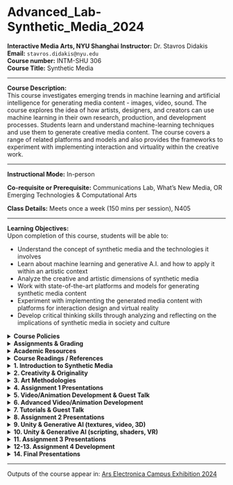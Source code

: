 # Advanced_Lab-Synthetic_Media_2024

**Interactive Media Arts, NYU Shanghai**
**Instructor:** Dr. Stavros Didakis  
**Email:** `stavros.didakis@nyu.edu`  
**Course number:** INTM-SHU 306  
**Course Title:** Synthetic Media

---

**Course Description:**  
This course investigates emerging trends in machine learning and artificial intelligence for generating media content - images, video, sound. The course explores the idea of how artists, designers, and creators can use machine learning in their own research, production, and development processes. Students learn and understand machine-learning techniques and use them to generate creative media content. The course covers a range of related platforms and models and also provides the frameworks to experiment with implementing interaction and virtuality within the creative work.

---

**Instructional Mode:** In-person  

**Co-requisite or Prerequisite:** Communications Lab, What’s New Media, OR Emerging Technologies & Computational Arts  

**Class Details:** Meets once a week (150 mins per session), N405  

---

**Learning Objectives:**  
Upon completion of this course, students will be able to:
- Understand the concept of synthetic media and the technologies it involves
- Learn about machine learning and generative A.I. and how to apply it within an artistic context
- Analyze the creative and artistic dimensions of synthetic media
- Work with state-of-the-art platforms and models for generating synthetic media content
- Experiment with implementing the generated media content with platforms for interaction design and virtual reality
- Develop critical thinking skills through analyzing and reflecting on the implications of synthetic media in society and culture

<details>
  <summary><strong>Course Policies</strong></summary>

**Attendance and Tardiness**  
Students are expected to attend *all* scheduled classes. If unable to attend a class, a student needs to notify the instructor *before* class.

---

**Absences and Grades**  
- 4 absences will lead to an F for the participation grade.
- 6 absences will lead to a 25% reduction in the final grade.
- 8 absences will lead to failure of the course.

---

**Absence Exceptions**  
- **Observance of Religious Holidays:** You may miss class for the observance of religious holidays. If you anticipate being absent because of religious observance, notify me in advance so we can create a plan for making up missed work. For more on this policy [see here](https://www.nyu.edu/about/policies-guidelines-compliance/policies-and-guidelines/university-calendar-policy-on-religious-holidays.html).
- **Competitions, Conferences, Presentations:** You are permitted to be absent from classes to participate in competitions, conferences, and presentations, either at home or out of town, as approved by the Associate Provost for Academic Affairs. Review the Undergraduate Bulletin for the conditions you must meet to obtain approval for this kind of absence.
- **Extended Illness:** A student with an injury or medical condition that requires ongoing accommodations (temporary or permanent) should contact the NYU Moses Center for Student Accessibility (CSA). If an accommodation is recommended by the Moses Center, then Academic Affairs may communicate on behalf of students to advocate for excused absences/extensions. Reasonable accommodations, considering the course objectives, student learning, and fair standards, are ultimately decided by the professor.

---

**Tardiness**  
Punctual arrival is mandatory for this class. Students need to be on time and not leave in the middle of class unless it is an emergency.

---

**Late Assignments**  
Assignments are due **at the date and time indicated on this syllabus**. The late penalty for *all assignments* is one-third of a letter grade per day (an A becomes an A-, etc.). All other late assignments will earn an F.

---

**Electronic Devices**  
- **Mobile Devices:** Students may not use mobile devices in class unless otherwise indicated.
- **Recording Class:** To ensure the free and open discussion of ideas, students may not record classroom lectures, discussions, and/or activities without the instructor’s advance written permission; any such recording can be used solely for their own private use. If a student has approved accommodations from the Office of Disability Resources permitting the recording of class meetings, the student must present the accommodation letter to the instructor in advance of any recording. On any days when classes will be recorded, the instructor will notify all students in advance. Distribution or sale of class recordings is prohibited without the written permission of the instructor and other students who are recorded.

---

**Instructional Technology**  
- **Email Communication:** The course instructor will contact students regularly via email. Students should check for emails from the instructor that will cover in detail reminders, logistics, updates, and so on. Please note that the instructor will try to respond to all emails within 24 hours. Students should not expect immediate responses to emails sent late at night, during holidays, or on the weekends.
- **Assignment Notification:** All assignments will be posted on the course website. Each student is responsible for reviewing the website and its resources. After each class period, the students are asked to learn about the next homework assignment or other requirements and responsibilities related to the course.
- **Instructional Technology Tools and Assistance:** If you need background on specific instructional technology tools, such as Zoom, NYU LMS (Brightspace) and Voicethread, check the [RITS Student Toolkit](https://wp.nyu.edu/shanghai-online_learning/). You may also email [shanghai.rits@nyu.edu](mailto:shanghai.rits@nyu.edu) for assistance.

---

**Academic Honesty/Plagiarism**  
Carefully read NYU Shanghai’s *Statement on Academic Integrity* (in the [Undergraduate Bulletin](https://shanghai.nyu.edu/academics/curriculum/bulletin)). Breaches of academic integrity could result in failure of an assignment, failure of the course, or other sanctions, as determined by the Academic Affairs office.

---

**Disability Disclosure Statement**  
NYU Shanghai is committed to providing equal educational opportunity and participation for students with disabilities. It is NYU Shanghai’s policy that no student with a qualified disability is excluded from participating in any NYU Shanghai program or activity, denied the benefits of any NYU Shanghai program or activity, or otherwise subjected to discrimination with regard to any NYU Shanghai program or activity. Any student who needs reasonable accommodation based on a qualified disability should register with the [Moses Center for Student Accessibility](https://www.nyu.edu/students/communities-and-groups/student-accessibility.html) for assistance. Students can [register online](https://www.nyu.edu/students/communities-and-groups/student-accessibility/academic.html) through the Moses Center and can contact the Academic Accommodations Team at [shanghai.academicaccommodations@nyu.edu](mailto:shanghai.academicaccommodations@nyu.edu) with questions or for assistance.

---

**Title IX Statement**  
Title IX of the Education Amendments of 1972 (Title IX) prohibits discrimination on the basis of sex in educational programs. It protects victims of sexual or gender-based bullying and harassment and survivors of gender-based violence. Protection from discrimination on the basis of sex includes protection from being retaliated against for filing a complaint of discrimination or harassment. NYU Shanghai is committed to complying with Title IX and enforcing University policies prohibiting discrimination on the basis of sex. Mary Signor, Executive Director of the Office of Equal Opportunity, serves as the University’s Title IX Coordinator. The Title IX Coordinator is a resource for any questions or concerns about sex discrimination, sexual harassment, sexual violence, or sexual misconduct and is available to discuss your rights and judicial options. University policies define prohibited conduct, provide informal and formal procedures for filing a complaint, and a prompt and equitable resolution of complaints.

---

**Links to the Title IX Policy and related documents:**
- [Sexual Misconduct, Relationship Violence, and Stalking Policy](https://www.nyu.edu/about/policies-guidelines-compliance/policies-and-guidelines/sexual-misconduct--relationship-violence--and-stalking-policy.html)
- [Procedures for Complaints Against Students](https://www.nyu.edu/about/policies-guidelines-compliance/policies-and-guidelines/test-reporting--investigating--and-resolving-sexual-misconduct--rela.html)
- [Procedures for Complaints Against Employees](https://www.nyu.edu/about/policies-guidelines-compliance/policies-and-guidelines/reporting--investigating--and-resolving-sexual-misconduct--relat.html)
- [Resource Guide for Students](https://www.nyu.edu/about/policies-guidelines-compliance/policies-and-guidelines/sexual-misconduct--relationship-violence--and-stalking-resource-.html)
- [Resource Guide for Employees](https://www.nyu.edu/about/policies-guidelines-compliance/policies-and-guidelines/sexual-misconduct--relationship-violence--and-stalking-resource-0.html)

</details>

<details>
  <summary><strong>Assignments & Grading</strong></summary>
For all assignments, you are required to demonstrate three important skills:

- **Divergence:** A need to showcase thorough research, investigation, and experimentation. It is often impossible to reach superb results if the initial research is limited and lacks depth and quality of resources or information.
- **Criticality:** It is paramount to be able to critically reflect on the researched or practiced content and identify what to keep and what to ignore. This skill can be sharpened if you are exposed frequently and to a sufficient amount of content from other artists and practitioners and understand in more detail their methods and motivations.
- **Convergence:** After you have done a wide series of experiments and you have critically reflected on the content, you need to showcase your convergence skills. In this stage, it is essential to focus on the optimization and exceptional refinement of your content. Rough outputs that lack numerous reiterations show poor results, even if the previous stages are completed perfectly. Consider planning ahead of time for making the necessary refinements that will showcase incredible final results.

---

### Assignment 1
- ***Self, Perception, Archetypes*** (medium: text & images)
- **Prompt:** Create a series of images that showcase what a human being is; this needs to come from your subjective perspective and it has to depend on your analysis and methodology. A human being can be viewed through different lenses - can you provide a creative and original interpretation? Use generative AI (in combination with other media design tools as they may seem appropriate/fit) to provide your own subjective (and original) interpretation of what a human being is.
- **Deliverables:** 
  - Provide 20 images that showcase your interpretations. Size of images should be at least FullHD (1920x1080px / 1080x1920px / 1920x1920px). Acceptable filetypes: PNG/JPEG. Zip the images and attach the zip file to the email.
  - Provide a poem or literature excerpt to accompany your images (text format with proper referencing). The text needs to exist already and it has to support your aesthetic and ideological reflections.
  - **Presentation:**
    - Select at least 3 final images at any aspect ratio and configuration. The images need to be printed on high-quality paper and presented/explained in class.
    - Print your poem or literature excerpt to accompany your 3 final presented images.

---

### Assignment 2 (Midterm)
- ***Machines in Motion*** (medium: video, animation, sound)
- **Prompt Option 1**
  By using the images generated in **Assignment 1** (or an update, depending on your preference), create a video between 2 to 4 minutes using generative AI. The video needs to have a music layer and a narration for your poem/literature excerpt.
  - **Deliverables:**
    - A video clip with a length of 2-4 minutes, in .MP4 format, 1080p/2160p, 16:9 aspect ratio, 30fps.
    - Your workflows (as images with the embedded code). The workflow needs to be an advanced iteration from the ones shared in class and showcase a particular development that aligns with your concept and intentions.
    - A file (pdf) that explains your workflow, together with your intentions and methodologies. Explain what your artistic approach is, and how you derived the final results. You may include notes on things that worked well, and things that did not work as expected.

- **Prompt Option 2**
  Select this option if you are interested to work on a collaboration project for a festival submission. Participants need to produce content that follows specific instructions.
  - **Deliverables:** 
    Submit weekly a specific list of generated content (variable specs will be given to you, depending on the workflow and production process).

---

### Assignment 3
- ***Ad Virtualitas ad Infinitum (groups of 2)*** (medium: realtime 3D/VR)
- **Prompt:** For this assignment, you are asked to create a virtual space that consists of generative-AI assets (images, videos, sounds, 3D objects, skyboxes).
- **Deliverables:** Send via email (`stavros.didakis@nyu.edu`) the following:
  1. A rendered video of the final performance (using the Unity Recorder). The final video needs to have a length of around 1 minute that showcases in detail your scene (.MP4 format, 1920x1080p, 16:9 aspect ratio, 30fps).
  2. Screenshots of your Unity project.
  3. A written report (pdf) that explains your intentions and methodologies. Explain what your artistic approach is, and how you derived the final results. You may include notes on things that worked well, and things that did not work as expected (length ~300 words).

---

### Assignment 4 (Final)
- ***Final Project*** (medium: open/mixed)
- **Prompt Option 1** (group of 3): Development of a physical media installation that includes selected content created during assignments 1, 2, and 3. The work includes the design of the structure for accommodating the media components, hardware installation, and tweaking and editing the content (prints, videos, sounds).
- **Prompt Option 2** (independent or groups of 2): For this option, a proposal needs to be pitched for approval. The work needs to have an artistic focus and to utilize tools and methods as the ones covered during the semester but further expand on the usage, bringing a sophisticated and highly polished final result. 
  You may consider creating projects such as the following:
  - An interactive generative system
  - A real-time VR scene
  - A mix of media/techniques/materials

---

### Class Participation & Attendance
Active participation and attendance are essential in this course. Students will be required to proceed to various teaching and learning activities during class, such as discussions, debates, practical exercises, and more.

---

### Homework & Reading Responses
The course necessitates the completion of homework such as readings, writings, and practical exercises. These are important elements that are required for achieving the learning outcomes of this course.

---

### Marking Elements
| Component                         | Weight |
| --------------------------------- | ------ |
| Class Participation & Attendance  | 30%    |
| Assignment 1                      | 15%    |
| Assignment 2                      | 20%    |
| Assignment 3                      | 10%    |
| Assignment 4                      | 25%    |

[The course rubric can be found here](https://docs.google.com/spreadsheets/d/1pJvsyA3RSv_4aOTyX1bs702O-ln5NgTQu87aURWNng0/edit#gid=0).

</details>

<details>
  <summary><strong>Academic Resources</strong></summary>

**ARC Services**
The Academic Resource Center (ARC) offers both individual, one-on-one tutoring as well as group sessions in a variety of ways, in a variety of courses. You can log on to [WCOnline](https://nyus.mywconline.com/index.php?logout=YES) to book an appointment with a Global Writing & Speaking Fellow or a Learning Assistant (LA). The Global Writing & Speaking Fellows conduct individual consultations on writing, speaking, reading, and academic skills coaching. LAs provide both individual and small-group tutoring support in over 30 STEM, Business, Economics, IMA/IMB, and Chinese Language classes. Visit [shanghai.nyu.edu/arc](https://shanghai.nyu.edu/arc) for more information about ARC services.

**Library Services**
The Library is available to support your research needs. They have access to over 27,000 print resources, 2,000 DVDs, and 1,000 databases (including over a million ebooks, as well as streaming audio and video and image databases).

Librarians with expertise in your research topic are available to meet either *in person* or *online* [by appointment](https://nyu-shanghai.libcal.com/appointments) or [by email](https://nyu.qualtrics.com/jfe/form/SV_893SmPggYfKqOz3?Q_JFE=qdg) to help you navigate the research process. Our library team features experts in Business, Arts & Humanities, STEM, Social Sciences & Economics, and data tools & resources. Ask us how we can assist you in developing a research question and formulating a research strategy, selecting databases, requesting materials, and citing your sources. Visit [shanghai.nyu.edu/library](http://shanghai.nyu.edu/library) for more information on:
- 24/7 access to e-books, e-journals, streaming media, and databases
- Booking one-on-one consultations for research help
- [Asking the Library](https://shanghai.nyu.edu/academics/library/services/aal) questions via chat or email

**Electronic Reserves**
Students can access course readings using their NYU credentials for courses they currently enrolled in at [https://ares.library.nyu.edu/](https://ares.library.nyu.edu/).

**Interlibrary Loan Service**
For materials not available to you immediately, you can request scanned copies of a book chapter or journal article through our [Interlibrary Loan (ILL) service](https://ill.library.nyu.edu/). If you don't know which chapter you need, you can request a Table of Content through ILL.
</details>

<details>
  <summary><strong>Course Readings / References</strong></summary>
  
  - Crawford, K. (2021). *Atlas of AI: Power, Politics, and the Planetary Costs of Artificial Intelligence*. Yale University Press.
  - Kissinger, H. A., Schmidt, E., & Huttenlocher, D. (2021). *The Age of AI: And Our Human Future*. Little, Brown and Company.
  - Lee, K.-F., & Qiufan, C. (2021). *AI 2041: Ten Visions for Our Future*. Currency.
  - Miller, A. I. (2019). *The Artist in the Machine: The World of AI-Powered Creativity*. The MIT Press.
  - Manovich, L., & Arielli, E. (2023). *Artificial Aesthetics: A Critical Guide to AI, Media, and Design*.
  - Sautoy, M. D. (2019). *The Creativity Code: Art and Innovation in the Age of AI*. Harvard University Press.
  - [From Dadaists to Synthetic Media](https://blog.reface.ai/the-production-of-presence/)
</details>

<details>
  <summary><strong>1. Introduction to Synthetic Media</strong></summary>
The session provides a general introduction and overview for synthetic media. Main characteristics of the topic are contextualized through lecture, discussions, and in-class activities. During this session the main tools and frameworks that are needed for this course are briefly explained.

- **Lecture:** [An Introduction to Synthetic Media](https://www.canva.com/design/DAF6Co7XtIM/nRs0JgC824gK2ulqGsSBRg/view?utm_content=DAF6Co7XtIM&utm_campaign=designshare&utm_medium=link&utm_source=editor)

- **Research:** Synthetic Media Assignment 1 (@[Miro](https://miro.com/app/board/uXjVN4LnVvM=/?share_link_id=420225905247))

- **Homework (deadline: Wed 31 Jan, by 12 noon)**
  - **Readings:**
    - **AI2041 Ten Visions of the Future** (read at least one chapter from the following list)
        - `AI2041, Ch.2: Gods Behind the Masks`
        - `AI2041, Ch.3: Twin Sparrows`
        - `AI2041, Ch.5: My Haunting Idol`

  - **Practice:**
    - **Install ComfyUI**
       - [GitHub - comfyanonymous/ComfyUI: The most powerful and modular stable diffusion GUI, API, and backend with a graph/nodes interface.](https://github.com/comfyanonymous/ComfyUI?tab=readme-ov-file#installing)
       - [How to install ComfyUI - Stable Diffusion Art](https://stable-diffusion-art.com/how-to-install-comfyui/)
       
       - **Windows** (free, needs NVIDIA and/or)
       - **Mac** (free, needs M1 or above)
       - **Cloud Services** (paid, resources included): [Shadow PC Pro: Discover the offers](https://shadow.tech/shadowpro/offers), [RunDiffusion - Automatic1111 in the Cloud](https://rundiffusion.com/), [IT RITS](https://stable-diffusion.ritsdev.top/)

    - **Write a daily diary about yourself** - your thoughts, dreams, concerns. Do this as a meditative exercise, and go as deep as you can. You are responsible for defining the length of the text (certainly no less than a couple of sentences, and no more than 1000 words per day). Do not handwrite it - use a text editor. Uses of ChatGPT or similar text generators are strictly forbidden here.
         
</details>

<details>
  <summary><strong>2. Creativity & Originality</strong></summary>
The session provides a theoretical and conceptual component that focuses on understanding creativity and originality in relation to the generative content and the methodologies employed in utilizing synthetic media for artistic practice. In addition, a series of workflows are analyzed so as to ensure a practical framework for the development of the assignment prompts.

- **Reading Discussion**
- **Lecture:** [Creativity & Originality - Reviewing “Synthetic Cities” as a Case Study](https://www.canva.com/design/DAF6ufPdzUk/KdBCIL73PxQIFKh63pGiQw/view?utm_content=DAF6ufPdzUk&utm_campaign=designshare&utm_medium=link&utm_source=editor)
    
- **Workshop: Text-To-Image Generation & Prompt Engineering**
    - **ComfyUI Installation Instructions:**
        
        [ComfyUI](https://github.com/comfyanonymous/ComfyUI), [ComfyUI-Manager](https://github.com/ltdrdata/ComfyUI-Manager)
        
        [ComfyUI Community Manual](https://blenderneko.github.io/ComfyUI-docs/)

        [How to install ComfyUI](https://stable-diffusion-art.com/how-to-install-comfyui/)
            
    - **Text-To-Image / Prompt Engineering:**
        
        [CLIP: Connecting text and images](https://openai.com/research/clip)
        
        [Stable Diffusion Prompt Book](https://drive.google.com/file/d/1ngSY63m1ASAr4VYA0Ohr0pSZ6bqKbu-w/view?usp=drive_link)
        
        [PromptHero - Search prompts for Stable Diffusion, ChatGPT & Midjourney](https://prompthero.com/)

    - **ComfyUI Workflows:**
                
        - **Text to Image** (basic)
            ![s2-w1 Text-To-Image(basic).png](images/s2-w1_Text-To-Image(basic).png)
            ***
        
        - **Text to Image** (advanced)
            
            ![s2-w1 Text-To-Image(advanced).png](images/s2-w1_Text-To-Image(advanced).png)
            ***
        
        - **Image Upscale**
            
            ![s2-w1 Text-To-Image(upscaling).png](images/s2-w1_Text-To-Image(upscaling).png)
            ***
        
        - **Image to Image**
            
            ![s2-w1 Image-To-Image.png](images/s2-w1_Image-To-Image.png)

---
        
- **Resources:**
  - Understanding [Techniques Midjourney AI Styles | Andrei Kovalev's Midlibrary 2.0](https://midlibrary.io/categories/techniques)
        
  - Communities/Repositories/Models/Workflows
    - [Civitai: The Home of Open-Source Generative AI](https://civitai.com/)
    - [OpenArt Resources](https://openart.ai/discovery)
    - [Hugging Face](https://huggingface.co/)
        
  - Online Tutorials/Documentation
    - [ComfyUI Community Manual](https://blenderneko.github.io/ComfyUI-docs/)
    - [Using ComfyUI Tutorial](https://www.youtube.com/watch?v=LNOlk8oz1nY)
    - [ComfyUI KSampler Explained](https://www.youtube.com/watch?v=RVwIz63bxN4)
    - [How Stable Diffusion Works](https://www.youtube.com/watch?v=sFztPP9qPRc)
        
- **Homework**
    - **Reading:** `Margaret Boden - The Creative Mind (In a Nutshell)`
    - **Practice:**
      - Create five city images and text narratives - as in the case of “Urban Echoes” from “Synthetic Cities”. Strongly consider extracting/using features from your dreams and fears. 
        - Image size should be no less than 1920x1080px
        - Each text description should be between 100 to 200 words
</details>

<details>
  <summary><strong>3. Art Methodologies</strong></summary>
For this session, a series of art references are contextualized and analyzed, providing a thought structure in regards to the development of the utilization of AI and ML for the creation of visual artworks. The practical part of the session focuses on the development of advanced image creation tools and techniques (SDXL, LoRAs, LCM, ControlNet, IPAdapter, 2nd-Pass Sampling).

- [Art Methodologies](https://www.canva.com/design/DAF8jT8uE2Y/ClN1RXBt5igUxiwNsGZbfQ/edit?utm_content=DAF8jT8uE2Y&utm_campaign=designshare&utm_medium=link2&utm_source=sharebutton)
    
- **ComfyUI Workflows:**
    - **LoRA** (with upscale)
        ![s3 LoRA.png](images/s3_LoRA.png)
        ***
    - **LCM LoRA**
        ![s3 LCM LoRA.png](images/s3_LCM_LoRA.png)
        ***
    - **ControlNet**
        ![s3 ControlNet.png](images/s3_ControlNet.png)
        ***
    - **IPAdapter, 2nd Sampler Pass:** 
      - [IPAdapter Info](https://www.youtube.com/watch?v=7m9ZZFU3HWo)
      - [Resources](https://drive.google.com/drive/folders/1fjcthg19CMR0zlVx0B2IqelTVwSzd0yI?usp=sharing)
    
      ![Workflow-IPAdapter.png](images/Workflow-IPAdapter.png)
</details>

<details>
  <summary><strong>4. Assignment 1 Presentations</strong></summary>
Selected examples of generative AI imagery developed for Assignment 1:
<table>
  <tr>
    <td><img src="images/1.png" alt="Image 1" style="width:200px; padding:0px;"/></td>
    <td><img src="images/2.png" alt="Image 2" style="width:200px; padding:0px;"/></td>
    <td><img src="images/3.png" alt="Image 3" style="width:200px; padding:0px;"/></td>
  </tr>
  <tr>
    <td><img src="images/4.png" alt="Image 4" style="width:200px; padding:0px;"/></td>
    <td><img src="images/5.png" alt="Image 5" style="width:200px; padding:0px;"/></td>
    <td><img src="images/6.png" alt="Image 6" style="width:200px; padding:0px;"/></td>
  </tr>
  <tr>
    <td><img src="images/7.png" alt="Image 1" style="width:200px; padding:0px;"/></td>
    <td><img src="images/8.png" alt="Image 2" style="width:200px; padding:0px;"/></td>
    <td><img src="images/9.png" alt="Image 3" style="width:200px; padding:0px;"/></td>
  </tr>
  <tr>
    <td><img src="images/10.png" alt="Image 4" style="width:200px; padding:0px;"/></td>
    <td><img src="images/11.png" alt="Image 5" style="width:200px; padding:0px;"/></td>
    <td><img src="images/12.png" alt="Image 6" style="width:200px; padding:0px;"/></td>
  </tr>
</table>
</details>

<details>
  <summary><strong>5. Video/Animation Development  & Guest Talk</strong></summary>
The session consists of a main lecture that focuses in providing an overall analysis of the area of AI video/animation, explaining main motivations, methods, and practices. Following that, a practical workshop explains how it is possible to extend the previous image generation practices to accommodate video and animation. For the last part of the session, Iannis Bardakos provides an overall overview of his research practice related to the dynamic interplay between technicity, aesthetics, and processes through techno-mathematical lenses.

- **Lecture:** [AI Video/Animation](https://www.canva.com/design/DAF-R0Mu6-Y/GhjS7XL5Z1kjpLcutBBIbg/edit?utm_content=DAF-R0Mu6-Y&utm_campaign=designshare&utm_medium=link2&utm_source=sharebutton)

- **ComfyUI Workflow:** Images to Video, LoRAs, IPAdapter, AnimateDiff, Latent Upscale
    
    ![Workflow-AnimateDiff_.png](images/Workflow-AnimateDiff_.png)

- **References**    
    - [AnimateDiff Repository](https://github.com/guoyww/AnimateDiff),[AnimateDiff Paper](https://animatediff.github.io/)
    
    - [AnimateDiff: Easy text-to-video - Stable Diffusion Art](https://stable-diffusion-art.com/animatediff/)
    
    - [Civitai Models & LoRAs](https://civitai.com/videos)
    
    - [ComfyUI Workflows](https://openart.ai/workflows/all?category=AnimateDiff)
    
    - [Steerable Motion](https://github.com/banodoco/Steerable-Motion)

---

- **Guest Talk with Iannis Bardakos**
    > Iannis Bardakos, an artist and art theorist with over three decades of experience, has worked globally as an educator and creative media expert. He has taught in Greece, Spain, France, and China, and his work has been exhibited internationally. His interdisciplinary approach blends mathematics, philosophy, and the arts, transcending traditional boundaries. Bardakos's expertise extends to digital media, humanities, and cybernetics, with a deep interest in the philosophy of technology. His research and teaching explore the dynamic interplay between technicity, aesthetics, and processes through a techno-mathematical lens. He holds dual doctoral degrees: one in Aesthetics, Sciences, and Technologies of the Arts from Paris 8 University, and another in the Theory and History of Arts from the Athens School of Fine Arts. Bardakos contributes as a co-editor to the Technoetic Arts Journal and is an active member-at-large in the American Society for Cybernetics. His work, positioned within a post-human framework, aims to redefine and reformulate the relationship between art and experience.
    > 
    
    ![Iannis Bardakos](images/bardakos.png)    
</details>

<details>
  <summary><strong>6. Advanced Video/Animation Development</strong></summary>

This workshop focuses on developing advanced techniques for creating synthetic video/animations such as using batch scheduling, automated extraction of text prompts from images, Motion LoRAs, and techniques for consistensy and high-quality visual content. Moreover, strategies for post-production are also covered for sound, frame interpolation, 4K upscaling, compression, etc.

- **ComfyUI Workflows** 
  - Batch Prompt Scheduler, AnimateDiff (Resources: [CivitAI](https://civitai.com/search/models?modelType=Workflows&sortBy=models_v5), [OpenArtAI](https://openart.ai/workflows/home?workflowSort=featured), [ComfyWorkflows](https://comfyworkflows.com/), [ThinkDiffusion](https://learn.thinkdiffusion.com/a-list-of-the-best-comfyui-workflows/))
      ![Workshop-VideoAnimation.png](images/Workshop-VideoAnimation.png)
      ***
    
  - Image Input, WD14 Tagger, IPAdapter, Motion LoRA
    
    ![Workflow-Image-To-Video-with-Motion-LoRA.png](images/Workflow-Image-To-Video-with-Motion-LoRA.png)
    
***

- **Video Development Resources**
    - Sound & Music
        - [https://mubert.com/](https://mubert.com/) (music generator)
            
            [Mubert Tutorial](https://www.youtube.com/watch?v=Kvf4CCRSvW8)
            
        - [https://www.aiva.ai/](https://www.aiva.ai/) (music generator)
        - [https://elevenlabs.io/](https://elevenlabs.io/) (text to speech)
            
            [ElevenLabs Tutorial](https://www.youtube.com/watch?v=KMO306rV94M)
            
    - Video Editing/Composition
        - [https://www.capcut.com/](https://www.capcut.com/) (video editor)
        - [CapCut Tutorial](https://www.youtube.com/watch?v=yMbu1A5N-jc)

---

- **Post-Production Diagram**
    
    ![Post-Production.png](images/Post-Production.png)
    
    <small>(if the final video size is too large (more than 500MB for 1-minute video), consider compressing it with [HandBrake](https://handbrake.fr/downloads.php), “Vimeo 4K” preset).</small>
</details>

<details>
  <summary><strong>7. Tutorials & Guest Talk</strong></summary>

- **ComfyUI Workflows** 
  - SDXL Video
    ![Workflow-SDXL Video.png](images/Workflow-SDXL_Video.png)
    ***
    
  - Image-To-Video, Upscale, Interpolate
    ![Workflow-AnimateDiff-Image-Upscale-Interpolate.png](images/Workflow-AnimateDiff-Image-Upscale-Interpolate.png)

***
    
- **Guest Talk with Vassilis Galanos:**
    > In this previously unpublished work, the presenter will suggest that the vast majority of contemporary generative artificial intelligence (GenAI) art is kitsch. Dr Galanos will demonstrate aspects of visual AI’s last ten years of development as a sociotechnical construct, a combination of technical programming corresponding to social factors. He will argue that the driving force behind the entropic proliferation of (Gen)AI kitsch is an interplaying function of schizo-capitalist regimes promoting double binds of (a) regulatory frameworks containing AI within hegemonic political correctness and (b) nationalist mandates for AI innovation.
    > 
    > Dr Vassilis Galanos is currently a Research and Teaching Fellow at the Edinburgh College of Art, affiliated with the Bridging Responsible Artificial Intelligence Divides (BRAID) UK research programme and the Edinburgh Futures Institute’s Data Civics and The New Real themes. Vassilis investigates AI from a historical and sociological perspective, and has recently participated in projects involving the use of generative AI in journalism, community-led data-driven innovation, and artist/data scientist interactions.
    > 
    
    ![Vassilis Galanos](images/galanos.png)
</details>    

<details>
  <summary><strong>8. Assignment 2 Presentations</strong></summary>

- **Presentations**    
- **AI Film Festival - Selected Videos**
    - [Generation](https://www.youtube.com/watch?v=mL1rs3NRgIg)
    
    - [Original Voice](https://www.youtube.com/watch?v=785BhEABX5s)
    
    - [I Want 1000 Rabbits](https://www.youtube.com/watch?v=96Cx771Cpr0)
    
    - [Expanded Childhood](https://www.youtube.com/watch?v=4Q5qstYoYu0)
    
    - [UTOPIAS](https://www.youtube.com/watch?v=bHrQM-n4JJM)
    
    - [We All Dream in HyperColor](https://www.youtube.com/watch?v=dYbRvorUhcw)
    
    - [eps696](https://drive.google.com/file/d/1aI7IEDMCXt08ukzfB_hswhUfB2obo2SR/view?usp=sharing)    
</details>

<details>
  <summary><strong>9. Unity & Generative AI (textures, video, 3D)</strong></summary>

- 📁 [Unity Project Files: Textures_And_Skyboxes](https://drive.google.com/file/d/1BD_aG4xvraYsi2Q3tCpioS7x3nUiK84V/view?usp=drive_link)

- <details>
  <summary><strong>Unity Basics</strong></summary>
    To start developing a Unity project, you first need to install Unity Hub, and a code editor:
    
    - [Visual Studio Code,](https://code.visualstudio.com/download) [NET (](https://dotnet.microsoft.com/en-us/download/dotnet/7.0)[details)](https://code.visualstudio.com/docs/languages/dotnet), [Mono](https://www.mono-project.com/download/stable/)
    - [Unity Hub](https://store.unity.com/download) and an LTS Unity Editor 21/22 (recommended: 2022.3.14f LTS)
        
    Following the installation of the required software, you can open **Unity Hub**, a tool that allows us to manage our Unity projects as well as install different versions of Unity Editor.
  
    **Unity Hub**
    When you open Unity Hub for the first time, you will be prompted to log in with your Unity ID. If you don't have one, you can create it for free. In Unity Hub’s Preferences menu, select License, and activate a Personal license (which is free). The personal licenses expire after a few days, but you can install it again with the same process.
      
    The Unity Hub will show you a list of all Unity versions installed on your computer (you can have multiple versions of Unity if you want). If you don't have any versions installed, you can click on the "Installs" button to install a new version.
      
    Here are the main tabs that you need to know about Unity Hub:
    - Projects - To open an existing project or create a new one, click on the "Projects" button and then select the option that you want.
    - Installs - To manage and install different versions of Unity, click on the "Installs" button. Here you can see all the versions of Unity installed on your computer, and you can also install new versions or delete old ones.
    - Learn - To access Unity documentation and tutorials, click on the "Learn" button.
    - Other options include the Community, UOS, and Developer Services (which are not going to be covered).
          
      ![Unity Hub](images/s23-s1_unityHub1.png)
  ---
  **Creating a Project with the Unity Hub**
  To create a new project in Unity, open the Unity Hub and click on the "New Project" button. In the "New Project" window, select the appropriate version for your project from the drop-down menu - 2022.3.14f LTS. Next, select the URP (Universal Rendering Pipeline) or the HDRP (High Definition Rendering Pipeline) template from the list of templates.
  In the right side panel, set the project name and location. You can also choose to create a new folder for your project if you want to. Finally, uncheck the checkbox for "Enable PlasticSCM". This will prevent Unity from using the PlasticSCM version control system for your project.
  Click on the "Create Project" button to create your new Unity 3D project. Once the project is created, you will be taken to the Unity editor where you can start working on your application.

  ---

  **Unity Editor**
    
    ![Unity Hub](images/s23-s1_unityEditor1.png)
      
  The Unity editor is divided into several main areas. The most important ones are the following: the **Scene** view, the **Game** view, the **Hierarchy**, the **Project**, **Inspector**, and **Console**.
    - The **Scene** view is where you can see and edit your 3D objects in your scene. You can navigate and manipulate the camera, as well as select and move objects in the Scene view.
    - The **Game** view is where you can see what your game or application will look like when it is running. You can run the “Game” by clicking on the Play/Stop buttons at the top of the screen.
    - The **Hierarchy** is where you can see all the objects in your scene organized in a hierarchical tree structure. You can select, move, and delete objects from the Hierarchy.
    - The **Project** is where you can access all the assets and files in your project. You can import new assets, create new folders, and access the scripts and prefabs in your project.
    - The **Inspector** is where you can see and edit the properties of the currently selected object. You can change the object's position, rotation, scale, as well as access its materials, scripts, and other components.
    - The **Console** is where we can check if everything runs correctly with our project. This helps us to debug code or other issues that may occur during execution.
    <br>

    Other important panels and features include the **Toolbar**, **Lighting**, and more.
    - The **Toolbar** at the top of the Unity editor is where you can access different tools such as the move, rotate, and scale tools. You can also access different windows and settings from the **Toolbar**.
    - The **Hand** Tool allows **panning** around the Scene.
    - Press key **Alt** (Windows) or **Option** (Mac) and left-click and drag to **Orbit** the Camera around the current pivot point.
    - Scroll (mouse or keypad) to **zoom** in and out the scene.
    - The **Move**, **Rotate**, **Scale**, **Rect Transform** and **Transform** tools allow you to edit individual GameObjects.
    - Shortcuts: **Q-W-E-R-T-Y**
      - [Toolbar Link](https://docs.unity3d.com/Manual/Toolbar.html)
      - [Hierarchy Link](https://docs.unity3d.com/Manual/Hierarchy.html)
    - The Lighting window is where you can set up and adjust lighting for your project. You can add and adjust lights, as well as change the environment settings.
    - Additional windows and panels can be found on the main Unity Menu/Windows.
          
      ![https://soniconlab.com/wp-content/uploads/2023/01/s1-moveTool.gif](https://soniconlab.com/wp-content/uploads/2023/01/s1-moveTool.gif)
          
  - **Primitives**
      To add 3D objects in the scene go to the **Hierarchy** panel, and either click the **+** sign, or right click on the Hierarchy panel area, to have the sub-menu appear. Select 3D Object, then choose the type of object you want to create, such as a cube, sphere, or plane. The new object will appear in the Hierarchy panel and the Scene view.
          
      You can move, rotate and scale the object in the Scene view (by using the Unity's Transform component), as well as from the number boxes that appear in the Inspector panel.
          
      ![https://soniconlab.com/wp-content/uploads/2023/01/s1-createObject.gif](https://soniconlab.com/wp-content/uploads/2023/01/s1-createObject.gif)
          
      Each GameObject can be configured from the **Inspector** window. Properties such as position, rotation, size are set here. If the GameObject includes materials or additional properties, they can all be accessed from here as well.
          
      [Inspector Link](https://docs.unity3d.com/Manual/UsingTheInspector.html)    
    </details>

  - <details>
    <summary><strong>Textures & Skyboxes</strong></summary>  
     
    - **Resources on Textures and Patterns**
      - [Seamless texture check](https://www.pycheung.com/checker/)
      - [NormalMap-Online](https://cpetry.github.io/NormalMap-Online/)
      - [Photoshop tutorial : How to create seamless textures](https://www.youtube.com/watch?v=FR3Z0zr1RaY)  
      - [How to Make High Quality Seamless Textures with AI - Stable Diffusion Tutorial](https://www.youtube.com/watch?v=hNFz0Mlj5Dc)
      - [Height Maps And Displacement In Unity HDRP](https://medium.com/geekculture/height-and-normal-maps-in-unity-hdrp-324fefb0d188)      
      - [2D Textures & Materials | Assets & Packs | Unity Asset Store](https://assetstore.unity.com/2d/textures-materials)  
      - [Poly Haven * Poly Haven](https://polyhaven.com/)
      - [Free PBR Materials](https://freepbr.com/)
      - [Textures for 3D, graphic design and Photoshop!](https://www.textures.com/browse/pbr-materials/114558)
      - [Poliigon Textures](https://www.poliigon.com/textures/free)
      - [Texture Fun](https://texturefun.com/)
      - [ambientCG - Public Domain Resources for Physically Based Rendering](https://ambientcg.com/)
      - [Texturebox - Free and Premium Seamless PBR Textures, Materials, 3D Assets and PBR Materials](https://texturebox.com/category)
      - [cgbookcase.com | PBR Textures, free for any purpose](https://www.cgbookcase.com/)
      - [CC0 Textures & Models | Share Textures](https://www.sharetextures.com/)
      - [Home - Public Domain Textures](https://publicdomaintextures.com/)
      - [patternpanda | home](https://patternpanda.org/)

      </details>

    - <details><summary><strong>Adding Videos (Render Textures)</strong></summary>
      In Unity, a Render Texture is a special type of texture that is created and updated at runtime. It allows you to render the output of a video (or camera) to a texture, which can then be used as the input for another camera, a material, or even a GUI element.
          
      In this example, we want to utilize a surface of the 3D model to display the contents of a video file. Therefore, a render texture will assist us in creating this effect. To do this we need to complete the following steps:
          
      - Create a Video Player object - A Video Player can be added to our project by selecting **GameObject / Video / Video Player.** This will add a new video object  on the Hierarchy panel. From the Inspector we have the option to load a video file to the object (the video file has to be already added in our Assets folder; .mp4 file format is strongly suggested).
          ![https://soniconlab.com/wp-content/uploads/2023/01/videoPlayer.gif](https://soniconlab.com/wp-content/uploads/2023/01/videoPlayer.gif)
              
      - Create and assign a Render Texture - A Render Texture is a type of texture that Unity creates and updates at run time. To use a Render Texture you need first to create a new Render Texture asset in the Assets panel. This can be created either by right-clicking in the Assets folder, or by selecting in the main menu:  **Assets / Create / Render Texture.** When the texture is created, we can review its Inspector and set its size to the value that it is needed (i.e. SD/HD, etc). After this is set, go back to the Video Player and set its Target Texture option to the new render texture we have just created.
          ![https://soniconlab.com/wp-content/uploads/2023/01/renderTexture.gif](https://soniconlab.com/wp-content/uploads/2023/01/renderTexture.gif)
              
      - Create a Geometry & Material - In this instance we want the video to appear on a geometry - a 3D object that contains a special material that allows it to display the video frames. To complete this task, we can create a new 3D GameObject (i.e. plane) and position it where it is needed. Finally, we have to create a new material as this will be needed to give to the 3D object its final surface look. Here, we need to assign to the Base Map / Albedo settings of the color the Render Texture that we have just created. To do this, drag the Render Texture file from the Assets folder, to the little square that appears on the name Base Map / Albedo inside our new material.
          ![https://soniconlab.com/wp-content/uploads/2023/01/matRender.gif](https://soniconlab.com/wp-content/uploads/2023/01/matRender.gif)

    - <details><summary><strong>Generative 3D</strong></summary>

        - **Importing 3D Models**
            3D models are digital representations of objects or characters that can be used in various applications such as video games, animation, and virtual reality. They are typically composed of a set of polygons, which are used to create the shape of the object, and a set of textures, which are used to control the visual appearance of the object. There are several different file types and properties that are commonly used for 3D models:
            1. OBJ: The OBJ file format stores the geometry of the model as a set of vertices and faces, and can also store information about materials and textures. OBJ files are widely supported by most 3D modeling software and can be easily imported into many game engines.
            2. FBX: The FBX file format is a more advanced format for storing 3D models. It supports a wide range of features, including support for animation, lighting, and cameras. FBX files can also store information about materials and textures, and are supported by many 3D modeling software and game engines.
            3. STL: The STL file format is primarily used for 3D printing and is a standard file format for 3D models. It stores the geometry of the model as a set of triangles, and does not typically include information about materials or textures.
                
            Unity supports a range of 3D models and objects. We can either using Unity’s primitives, or import them from elsewhere. Importing models can be straightforward - drag and drop in the Assets folder suffices. It is strongly suggested to use .FBX or .OBJ file types, or, if you use Blender, you can directly import Blender’s project file in Unity (.blend).
                
            [Model file formats](https://docs.unity3d.com/Manual/3D-formats.html)
                
            [How do I import models from my 3D app?](https://docs.unity3d.com/560/Documentation/Manual/HOWTO-importObject.html)
                
            ![https://soniconlab.com/wp-content/uploads/2023/01/fbx.gif](https://soniconlab.com/wp-content/uploads/2023/01/fbx.gif)
                
            3D models can be created with a range of software (e.g., Blender, Maya, Rhino, Fusion360, etc). We can also find models on the public domain:
            [SketchFab](https://sketchfab.com/features/free-3d-models)
            [CGTrader](https://www.cgtrader.com/free-3d-models)
            [TurboSquid](https://www.turbosquid.com/Search/3D-Models/free)
            [Free3D](https://free3d.com/)
            [ThreeD Scans](https://threedscans.com/)
            [3Dassets.one](https://www.3dassets.one/#order=latest)
                
        - **Use LumaAI for Generative 3D models**
            [Luma AI - Genie](https://lumalabs.ai/genie?showAuth=true&view=create)
                
            ![Screenshot 2024-03-23 at 22.32.37.png](images/Screenshot_2024-03-23_at_22.32.37.png)
    </details>

<details>
  <summary><strong>10. Unity & Generative AI (scripting, shaders, VR)</strong></summary>

- 📁 [Unity Project Files: Scripting_Shaders_VR](https://drive.google.com/file/d/1_TKS-xF17TvwcnFHN2XtgnJMNNowWzQt/view?usp=drive_link)

- <details><summary><strong>Prefabs</strong></summary>

    A prefab (pre-fabricated) GameObject is an object entity that can be customized and then instantiated as many times as desired within the rendered space. A prefab can include any combination of components such as meshes, materials, animations, scripts, and other objects. The advantage of using prefabs is that they allow you to easily **reuse** objects and make global changes to all instances of the prefab by modifying the original asset.
    
    Here is a basic method for creating and using a prefab:
    
    - Create a new GameObject in the scene or select an existing one.
    - In the Project window, right-click and select "Create > Prefab". Drag the GameObject from the Hierarchy window to the newly created Prefab asset in the Project window.
    - You can also drag a GameObject from the Hierarchy window to the Project window (Assets). This will directly create a Prefab for the GameObject.
    - You can now delete the original GameObject from the Hierarchy view.
    - To instantiate the prefab in the scene, simply drag it from the Project window into the Hierarchy window.
    - You can modify the properties of individual instances of the prefab without affecting the original asset. If you want to make a change to all instances, simply modify the original prefab (found in Assets).
    - Note: Prefab variants allow you to create different variations of a prefab while still linking them to the original. This can be achieved through the settings in Overrides.
    
    - [NEW PREFAB WORKFLOWS! - Unity Tutorial](https://www.youtube.com/watch?v=6_gAiPPKyUg)
    
    - [How to Create and Use Prefabs in UNITY [2021] Introduction to Prefabs, Basics That You Need to Know](https://www.youtube.com/watch?v=9QkB_rI50Lc)

- <details><summary><strong>Scripting with C#</strong></summary>

    Scripting in Unity refers to the process of creating code to control the behavior and functionality of GameObjects in a Unity scene. Unity supports scripting in C#, UnityScript (a variant of JavaScript), and Boo (a language similar to Python).
    
    Scripts in Unity are attached to GameObjects as components and contain code that modifies the GameObject's behavior and properties in response to events in the game. A script can be used to handle user input, control animations, manage physics, and perform many other tasks.
    
    [Creating and Using Scripts](https://docs.unity3d.com/Manual/CreatingAndUsingScripts.html)
    
    To use a script in Unity follow this simple flow:
    
    1. Create a new script: To create a new script in Unity, you can right-click in the Assets panel and select Create > C# Script or another supported language.
    2. Attach the script to a GameObject: To attach a script to a GameObject, you can drag the script from the Assets panel onto the GameObject in the Scene or Hierarchy panel. The script will appear as a component in the Inspector panel.
    3. Steps 1 and 2 can be also done directly from within the Inspector of a GameObject. Click on the GameObject on the Hierarchy panel, and on the Inspector click on Add Component > New Script.
    4. Write Code: The created script appears both on the Inspector window of the GameObject that we have attached to it, and also on our Assets folder in the Project window. Double clicking either the file from the Project window, or from the GameObject’s Inspector, the script will open on Visual Studio Code, where we can edit and save it.
    5. Update the Code and Run: After we edit the code and save it, we need to **Run** the program, during which the code will execute. The GameObject's behavior and properties are going to be updated according to the code we have written.
    
        ![https://soniconlab.com/wp-content/uploads/2023/02/s23-s3-Scripting-1.gif](https://soniconlab.com/wp-content/uploads/2023/02/s23-s3-Scripting-1.gif)
    
    In the following example, we attach a new script to a Prefab. Our objective is to write an instruction that continuously rotates the GameObject around its axis. The code for the rotation of the GameObject around its X,Y,Z axis is as follows:
    
    ```csharp
    //Imports
    using System.Collections;
    using System.Collections.Generic;
    using UnityEngine;
    
    //Name of our newly created script (Rotation.cs)
    public class Rotation : MonoBehaviour
    {
    		//Public variables (these appear on the Inspector
        public float rotationSpeedX = 10f;
        public float rotationSpeedY = 10f;
        public float rotationSpeedZ = 10f;
    
        // Start is called before the first frame update
        void Start()
        {
        }
    
        // Update is called once per frame
        void Update()
        {
    				//Call transform.Rotate a method for controlling GameObject rotation
            transform.Rotate(Vector3.right * Time.deltaTime * rotationSpeedX);
            transform.Rotate(Vector3.up * Time.deltaTime * rotationSpeedY);
            transform.Rotate(Vector3.forward * Time.deltaTime * rotationSpeedZ);
        }
    }
    ```
    
    In this example, the **`rotationSpeedX`**, **`rotationSpeedY`**, and **`rotationSpeedZ`** variables determine the speed of the rotation along the x, y, and z axis, respectively. The **`transform`** property refers to the transform component of the GameObject, which contains its position, rotation, and scale. 
    
    The **`Rotate`** method rotates the GameObject around the specified axis by the specified angle. In this case, the **`Vector3.right`** represents the x-axis, **`Vector3.up`** represents the y-axis, and **`Vector3.forward`** represents the z-axis. The rotation angle is determined by **`Time.deltaTime * rotationSpeed`**, where **`Time.deltaTime`** represents the time in seconds since the first frame, and **`rotationSpeed`** is the speed of the rotation.
    
    This script will continuously rotate the GameObject around its x, y, and z axis by the specified rotation speed. You can adjust the **`rotationSpeedX`**, **`rotationSpeedY`**, and **`rotationSpeedZ`** values to control the speed of the rotation along each axis from the Inspector panel of the GameObject.
    
    ![https://soniconlab.com/wp-content/uploads/2023/02/s23-s3-Scripting-2.gif](https://soniconlab.com/wp-content/uploads/2023/02/s23-s3-Scripting-2.gif)
    
    Scripts can be attached to Prefabs as well. In the following example, a Prefab has been created that includes multiple cubes nested together. The previous script has been adjusted to generate random rotation speed values for each cube. Therefore, upon the initialization of the code, each cube will be controlled with a different rotational speed. The randomization of the values is done with the use of the **`Random.Range`** function.
    
    ![https://soniconlab.com/wp-content/uploads/2023/02/s23-s3-Scripting-3.gif](https://soniconlab.com/wp-content/uploads/2023/02/s23-s3-Scripting-3.gif)
    
    ```csharp
    using System.Collections;
    using System.Collections.Generic;
    using UnityEngine;
    
    public class RotationRandom : MonoBehaviour
    {
        public float rotationSpeedX = 0f;
        public float rotationSpeedY = 0f;
        public float rotationSpeedZ = 0f;
    
        // Start is called before the first frame update
        void Start()
        {
            //Generate random values for rotational speed (X,Y,Z);
            rotationSpeedX = Random.Range(-60.0f, 60.0f);
            rotationSpeedY = Random.Range(-60.0f, 60.0f);
            rotationSpeedZ = Random.Range(-60.0f, 60.0f);
        }
    
        // Update is called once per frame
        void Update()
        {
            transform.Rotate(Vector3.right * Time.deltaTime * rotationSpeedX);
            transform.Rotate(Vector3.up * Time.deltaTime * rotationSpeedY);
            transform.Rotate(Vector3.forward * Time.deltaTime * rotationSpeedZ);
        }
    }
    ```
    
    ---
    
    The following links provide  comprehensive details regarding scripting in Unity.
    
    In the next class, we will focus more comprehensively on coding, and generative art & design.
    
    [Scripting](https://docs.unity3d.com/Manual/ScriptingSection.html)
    
    [Unity Basics - Introduction to C# Scripting](https://danielilett.com/2021-01-29-basics-1-intro-to-c-sharp/)
    
    [Unity Scripting Basics | Video Game Design2021/22 | 3D in 2021!](https://www.youtube.com/watch?v=w-qIcg0G7Pk)
    
    [Unity 3D C# scripting cheatsheet for beginners](https://blog.devgenius.io/unity-3d-c-scripting-cheatsheet-for-beginners-be6030b5a9ed)
    
    - Iterations (For-Loops)
        
        A **`for`** loop is a control structure in programming that allows you to execute a block of code a specified number of times. It is defined with a starting value, a limit, and an increment value (step), and executes the code within the loop until the limit is reached.
        
        In Unity, **`for`** loops can be used to perform repetitive tasks, such as initializing an array, updating elements in a list, or creating multiple instances of a GameObject.
        
        Here's an example of how a **`for`** loop can be used to initialize an array in Unity.
        
        ```csharp
        using UnityEngine;
        
        public class forLoops : MonoBehaviour
        {
            // Start is called before the first frame update
            void Start()
            {
                int[] numbers = new int[10];
                for (int i = 0; i < 10; i++)
                {
                    numbers[i] = i;
                    Debug.Log(numbers[i]);
                }
            }
        }
        ```
        
        In this example, the **`for`** loop starts with the value of **`i`** being 0, and continues to loop until **`i`** reaches 9 (the limit of 10 - 1). Each time the loop iterates, **`i`** is incremented by 1 (the increment value). The code inside the loop sets the value of the **`numbers`** array at the index **`i`** to **`i`** (0,1,2,….9).
        
        More info on for-loops and Unity:
        
        [Loops - Unity Learn](https://learn.unity.com/tutorial/loops-z2b#)
        
        - Code Example: 1D For-Loop
            
            The following example demonstrates a**`for`** loop to instantiate multiple instances of a prefab.
            
            ```csharp
            using UnityEngine;
            
            public class PrefabInstantiator : MonoBehaviour
            {
                public GameObject prefab;
            
                void Start()
                {
                    for (int i = 0; i < 10; i++)
                    {
                        Vector3 position = new Vector3(i * 2, 0, 0);
                        Instantiate(prefab, position, Quaternion.identity);
                    }
                }
            }
            ```
            
            Here, the **`for`** loop starts with the value of **`i`** being 0, and continues the loop until **`i`** reaches 9 (the limit of 10 - 1). Each time the loop iterates, **`i`** is incremented by 1 (the increment value). The code inside the loop calculates a new position based on the value of **`i`** and uses the **`Instantiate`** function to create a new instance of the **`prefab`** at that position. 
            
        - Code Example: 2D For-Loop
            
            Nested loops in Unity allow you to loop through multiple dimensions and instantiate prefabs in a grid-like or matrix-like pattern. For example, you could use nested loops to create a grid of prefabs, with each prefab representing a cell in the grid. Here's an example of how you can use nested loops to instantiate prefabs in a 5x5 grid pattern:
            
            ```csharp
            using UnityEngine;
            
            public class PrefabInstantiator : MonoBehaviour
            {
                public GameObject prefab;
            
                void Start()
                {
                    for (int i = 0; i < 5; i++)
                    {
                        for (int j = 0; j < 5; j++)
                        {
                            Vector3 position = new Vector3(i * 2, 0, j * 2);
                            Instantiate(prefab, position, Quaternion.identity);
                        }
                    }
                }
            }
            ```
            
            In this example, the outer **`for`** loop starts with the value of **`i`** being 0, and continues to loop until **`i`** reaches 4 (the limit of 5 - 1). The inner **`for`** loop starts with the value of **`j`** being 0, and continues to loop until **`j`** reaches 4. Each time the inner loop iterates, **`j`** is incremented by 1. The code inside the inner loop calculates a new position based on the values of **`i`** and **`j`** and uses the **`Instantiate`** function to create a new instance of the **`prefab`** at that position.
            
            ![https://soniconlab.com/wp-content/uploads/2023/02/s23-s5-forLoops2D.png](https://soniconlab.com/wp-content/uploads/2023/02/s23-s5-forLoops2D.png)
            
        - Code Example: 3D For-Loop
            
            The same logic can be used for creating three-dimensional nested loops (see code below).
            
            ```csharp
            using UnityEngine;
            
            public class forLoopsPrefab3D : MonoBehaviour
            {
                public GameObject prefab;
            
                void Start()
                {
                    for (int i = 0; i < 5; i++)
                    {
                        for (int j = 0; j < 5; j++)
                        {
                            for (int k = 0; k < 5; k++)
                            {
                                Vector3 position = new Vector3(i * 2, k * 2, j * 2);
                                Instantiate(prefab, position, Quaternion.identity);
                            }
                        }
                    }
                }
            }
            ```
            
            The code creates an instance of a prefab in a 3D grid pattern. It does this by using three nested for-loops that generate a grid of prefab instances.
            
            - The first for-loop `(int i = 0; i < 5; i++)` will run 5 times, with the value of `i` incrementing from 0 to 4 each time the loop runs.
            - The second for-loop `(int j = 0; j < 5; j++)` will also run 5 times, with the value of `j` incrementing from 0 to 4 each time the loop runs.
            - The third for-loop `(int k = 0; k < 5; k++)` will also run 5 times, with the value of `k` incrementing from 0 to 4 each time the loop runs.
            
            At each iteration of these three loops, a new Vector3 position is calculated by multiplying `i`, `j`, and `k` by 2 `(position = new Vector3(i * 2, k * 2, j * 2))`. Then, a new instance of the prefab is created at this calculated position using the `Instantiate()` method `Instantiate(prefab, position, Quaternion.identity)`.
            
            This will result in a grid of 125 instances of the prefab, with each instance being placed 2 units apart from each other.
            
            ![https://soniconlab.com/wp-content/uploads/2023/02/s23-s5-forLoops3D.png](https://soniconlab.com/wp-content/uploads/2023/02/s23-s5-forLoops3D.png)
            
        - Code Example: Adding Instances as Children
            
            One additional modification that you can do to this example is to put all new instances within the main prefab GameObject, so that it is easier to control all instances at once. This can be accomplished very easily, by simply adding a 4th property within the `Instantiate` function, so that it reads as below:
            
            `Instantiate(prefab, position, Quaternion.identity, transform)`
            
            The `transform` keyword is going to position the newly created prefab within the same GameObject (named Prefab3D-Rotate seen in the following image). Now, if we desire to automate the behavior of this parent (Prefab3D-Rotate), we can add an additional script (rotation.cs) that is going to rotate the parent (and its children, that is, the prefab instances).
            
            ![https://soniconlab.com/wp-content/uploads/2023/02/s23-s5-codingPrefab-example3.gif](https://soniconlab.com/wp-content/uploads/2023/02/s23-s5-codingPrefab-example3.gif)
            
        - Code Example: Rotating the Parent
            
            Finally, if we add a random rotation script within the original prefab (which exists on the Project window), we will get a much more organic behavior.
            
            ![https://soniconlab.com/wp-content/uploads/2023/02/s23-s5-codingPrefab-example4.gif](https://soniconlab.com/wp-content/uploads/2023/02/s23-s5-codingPrefab-example4.gif)

- <details><summary><strong>Shaders</strong></summary>

    Shaders are programs that run on the GPU and control how a 3D model or a 2D image is drawn. They provide a way to apply effects and transformations to the rendering process, such as changing the color, adding shadows or reflections, and creating animations.
    
    [Unity - Manual:  Shaders](https://docs.unity3d.com/Manual/Shaders.html)
    
    Shaders are written in a custom language called ShaderLab, which is used to describe how the materials in a scene should be rendered. ShaderLab is a high-level shading language that provides an abstract representation of the underlying GPU operations, making it easier for artists and developers to create complex visual effects without having to delve into the low-level details of the GPU.
    
    In Unity, shaders are divided into three broad categories. You use each category for different things, and work with them differently.
    
    - Shaders that are part of the [graphics pipeline](https://en.wikipedia.org/wiki/Graphics_pipeline) are the most common type of shader. They perform calculations that determine the color of **pixels** on the screen. In Unity, you usually work with this type of shader by using [Shader objects](https://docs.unity3d.com/Manual/shader-objects.html).
    - [Compute shaders](https://docs.unity3d.com/Manual/class-ComputeShader.html) perform calculations on the GPU, outside of the regular graphics pipeline.
    - **Ray tracing** shaders perform calculations related to ray tracing.
    
        ![https://portamedia.studio/wp-content/uploads/2020/10/shader_distortion_example.gif](https://portamedia.studio/wp-content/uploads/2020/10/shader_distortion_example.gif)
    
        ![https://static.wixstatic.com/media/b03158_1804f5256ed948c69fc6095f420ae879~mv2.gif](https://static.wixstatic.com/media/b03158_1804f5256ed948c69fc6095f420ae879~mv2.gif)
    
    - Optional: ShaderGraph
        - Shader Graph Intro
            
            Shader Graph is a visual interface for creating shaders in Unity. It allows users to create custom shaders without having to write any code, by using a node-based system that is accessed directly within the Unity Editor. Shader Graph includes a variety of node types, including mathematical operations, texture sampling, color blending, and many more. The nodes can be connected and combined to create complex shaders, from simple surface shaders to complex materials that include reflections, refractions, and other advanced effects.
            
            A few characteristics of Shader Graph are the following:
            
            - Node-Based Interface: The Shader Graph uses a node-based interface, which allows for an intuitive and straightforward creation of shaders without the need for manual shader coding.
            - Real-Time Preview: The Shader Graph provides a real-time preview of the shader being created, which allows for immediate feedback on how changes to the graph affect the final result.
            - Customization: Shaders created with the Shader Graph can be easily customized to fit the specific requirements of the project.
            - Lighting Support: The Shader Graph supports various lighting models, including PBR and Unlit, and includes multiple nodes for configuring and controlling lighting.
            - Compatibility with Other Unity Features: The Shader Graph can be used in conjunction with other Unity features, such as Particle Systems, VFX Graph, and the Unity Material Editor.
            - Extensibility: The Shader Graph is fully extensible, meaning that users can create custom nodes and use them within their shader graph to perform specialized tasks.
            
        - Creating a Shader Graph
            
            The Shader Graph is a standard package included within the HDRP. If your project has been set as HDRP, then you can directly create a new Shader Graph in the Project window by selecting Create > Shader Graph > HDRP > Lit Shader Graph. This will create a new asset in the Project window. By double-clicking the newly created file, the Shader Graph UI opens.
            
            Shader Graph’s interface consists of several key elements, including:
            
            1. Graph View: This is the main view of the Shader Graph Editor, where you can create and arrange nodes to build your shader.
            2. Graph Inspector: The Graph Inspector provides options and properties used to modify the behavior and appearance of the Shader Graph and its nodes.
                1. The Node Settings are specific to a single node within the graph and control its behavior and properties. 
                2. The Graph Settings provide global options and settings for the entire shader graph. It contains options such as shader quality settings, the graph name, and the active channel mask. Here we can set if we want the shader to be Lit or Unlit, for example.
            3. Main Preview: The Main Preview window offers a visual representation of how the final shader graph will look when applied to a material.
            4. Blackboard: This is an area where you can add custom values that can be used by nodes in the Shader Graph. The values set in the blackboard can be accessed by the Inspector of the Shader Graph material
                
                ![https://blog.logrocket.com/wp-content/uploads/2022/09/drag-select-items.gif](https://blog.logrocket.com/wp-content/uploads/2022/09/drag-select-items.gif)
                
        - The Master Stack
            
            The Shader Graph offers two main blocks: the Vertex and Fragment, also called as Master Stack.
            
            [Built In Blocks](https://docs.unity3d.com/Packages/com.unity.shadergraph@10.3/manual/Built-In-Blocks.html)
            
            [What's new in Unity's Shader Graph?](https://www.youtube.com/watch?v=-QcwEYOHt2I)
            
            - The Vertex Block is used to modify or manipulate the vertices of a 3D model before they are drawn on the screen. The Vertex Block allows you to make changes to the properties of the vertices and it includes the following basic properties (in HDRP/Lit mode):
                - Position - This is the main property of a Vertex Block, which allows you to modify the position of each vertex.
                - Normal - This property allows you to modify the normal vector of each vertex, which is used for lighting calculations.
                - Tangent - This property allows you to modify the tangent vector of each vertex, which is used for normal mapping or other special effects.
                
                ![https://thirdspacelearning.com/wp-content/uploads/2022/03/Faces-edges-and-vertices-what-is-2.png](https://thirdspacelearning.com/wp-content/uploads/2022/03/Faces-edges-and-vertices-what-is-2.png)
                
            
            - A Fragment Block is a type of shader block that is used to create and modify the appearance of a material's pixels. The properties of a Fragment block in the HDRP/Lit mode include:
                - Base Color: This property sets the base color of the material, which is the color that is seen before any other effects are applied.
                - Normal Tangent Space: This property sets the normal map, which is a texture that defines the surface normals of a material. This can be used to add additional detail and surface roughness to the material.
                - Bent Normal: This property sets the bent normal map, which is a texture that can be used to simulate global illumination and subsurface scattering effects.
                - Metallic: This property sets the metallic value of the material, which determines how reflective the material is.
                - Emission: This property sets the emissive color of the material, which can be used to create materials that emit light.
                - Smoothness: This property sets the smoothness value of the material, which determines how smooth or rough the surface is.
                - Ambient Occlusion: This property sets the ambient occlusion map, which is a texture that defines the amount of ambient light that should be occluded in the shadows of the material.
                - Alpha: This property sets the transparency of the material, which determines how see-through the material is.
                    
                    ![https://unsoundscapes.com/slides/2017-06-08-bringing-the-fun-to-graphics-programming/assets/schema.png](https://unsoundscapes.com/slides/2017-06-08-bringing-the-fun-to-graphics-programming/assets/schema.png)
                    
        - Vertex Displacement
            
            Vertex displacement is a technique where the vertices of an object are moved or displaced along a certain direction in real time based on certain inputs such as noise functions, height maps, or animation curves. The displacement is calculated in the vertex shader and then used to move the vertices before the fragment shader calculates the final pixel colors.
            
            To accomplish the design of a shader, we need to use the nodes and blocks of Shader Graph. To add a new node, mouse-click (or Option click) within the Graph View, select Create Node, and add new nodes according to the requirements of the shader.
            
            ![https://gamefromscratch.com/wp-content/uploads/2020/07/pictureCreatingATextureNode_thumb.gif](https://gamefromscratch.com/wp-content/uploads/2020/07/pictureCreatingATextureNode_thumb.gif)
            
            The following image shows a simple graph that can be used to access the vertex properties of a model, and reposition the object to a new location within the scene. The shader includes a Position node, a Normal Vector, a Multiply, an Add and a Float node.
            
            - The **`Position`** node represents the position of each individual vertex in 3D space. It allows you to control how the mesh deforms, stretches, and twists.
            - The **`Normal Vector`** node is used to represent the normal direction for each vertex of a mesh. The normal vector points away from the surface and is perpendicular to it. It is used to control how light behaves on the surface, which affects the appearance of shading, highlights, and reflections.
            - The **`Multiply`** node multiplies two values together. It is commonly used in combination with other nodes to control the strength of an effect or to create masks.
            - The **`Add`** node adds two values together. It can be used to combine different values and create new ones.
            - The **`Float`** node allows you to input a floating-point value into the shader. This node can be used to control various properties of the shader such as the amount of a specific effect, the color of a material, the brightness, etc.
            
            To test out the graph, we need to Save Asset (from the top left menu of the Shader Graph window), and use this newly created shader as a material that is added onto a geometry GameObject (or an imported Mesh).
            
            ![https://danielilett.com/img/every-node/1-position-block.png](https://danielilett.com/img/every-node/1-position-block.png)
            
            ![https://soniconlab.com/wp-content/uploads/2023/02/S23-S6-Shaders1.gif](https://soniconlab.com/wp-content/uploads/2023/02/S23-S6-Shaders1.gif)
            
            ---
            
            The following image (and tutorial) shows how to create a more advanced vertex displacement shader. The graph contains many nodes as the previous example, but it also includes a Time and Voronoi nodes.
            
            - The **`Time`** node represents the time in seconds that has passed since the scene was loaded. It can be used to animate materials and create effects over time, such as waves, oscillations, and pulsations.
            - The **`Voronoi`** node creates a Voronoi pattern based on a set of input points. It is commonly used to create effects such as noise, patterns, and textures. The Voronoi pattern is generated by dividing the surface into cells based on the distance to the closest input point. Each cell can then be colored differently to create the final effect.
            
            ![https://soniconlab.com/wp-content/uploads/2023/02/Screen-Shot-2023-02-09-at-11.51.41-AM.png](https://soniconlab.com/wp-content/uploads/2023/02/Screen-Shot-2023-02-09-at-11.51.41-AM.png)
            
            The values of the shaders that we design in Shader Graph can be accessed from the Inspector of the material (the material that was created directly from the shader). In order to achieve this, we need to expose these values on the Blackboard window. Here, you can create new variables, set their types, and assign values to them. Once a variable is created in the Blackboard, it can be used by other nodes in the graph.
            
            For example, you can create a float variable in the Blackboard and use it to control the intensity of a light in the scene. By referencing the variable in the relevant nodes, you can change the value of the light intensity at runtime and have it affect multiple nodes in the graph, all with a single change.
            
            Exposed Properties are variables that are made available to the Inspector and can be adjusted at runtime.
            
            ![https://soniconlab.com/wp-content/uploads/2023/02/S23-S6-Shaders2.gif](https://soniconlab.com/wp-content/uploads/2023/02/S23-S6-Shaders2.gif)
            
            ![https://soniconlab.com/wp-content/uploads/2023/02/S23-S6-Shaders3.gif](https://soniconlab.com/wp-content/uploads/2023/02/S23-S6-Shaders3.gif)
            
            [Shader Graph: Vertex Displacement - Unity Learn](https://learn.unity.com/tutorial/shader-graph-vertex-displacement#)
            
            [Blackboard](https://docs.unity3d.com/Packages/com.unity.shadergraph@14.0/manual/Blackboard.html)
            
        - Fragment Shaders
            
            The following example makes use of the Shader Graph to create a glowing ball. Here, we will make use of Fragment Block’s Emission property. The nodes that we are using are the following:
            
            - The `Fresnel Effect` is a shader that simulates the way light interacts with the surface of an object. It is the difference in the amount of reflection based on the angle of the light source. In Shader Graph, you can use the Fresnel node which calculates the reflection based on the angle between the surface normal and the camera. This can be used to give the appearance of a glossy or reflective surface.
            - The `Power` node allows you to raise a value to a specified power. This is useful for controlling the intensity or distribution of a value across the surface of an object. For example, you can use a Power node to control the strength of a Fresnel effect by raising the value from the Fresnel node to a specified power. This can be used to make the Fresnel effect more or less intense.
            
            In this example, the Fresnel Effect is multiplied by the input color (exposed property, found on the Inspector of the material). Following that, this value is multiplied with the Power node; a higher value here indicates a stronger effect. Finally, the result of the calculation is sent to the Emission property of the Fragment Block.
            
            ![https://soniconlab.com/wp-content/uploads/2023/02/Screen-Shot-2023-02-09-at-4.17.07-PM.png](https://soniconlab.com/wp-content/uploads/2023/02/Screen-Shot-2023-02-09-at-4.17.07-PM.png)
            
            ---
            
            Extending the previous example, we can incorporate an image to the Base Color of the shader so that we create a more detailed texture. The new nodes used in this example are:
            
            - A `Texture 2D Asset` is a 2D image that can be used as a material property in the Shader Graph. It can be used to control the look of the surface of a 3D object by providing additional detail and variation. The Texture 2D Asset node allows you to access a specific texture asset from your project's Assets folder and pass it to other nodes for use in the shader.
            - The `Sample Texture 2D` node in Shader Graph in Unity is used to sample a texture and get its color information to use as input in a shader. It allows you to use a texture to influence the appearance of your materials. The node can be found in the Texture category of the Node Library in the Shader Graph Editor. The`Sample Texture 2D` node takes in a Texture 2D input and UV input, which is used to determine the sampling position in the texture. The UV input is typically generated by other nodes that create UV coordinates. The UV coordinates are used to map the texture onto the surface of the object being rendered.
            - The `Tiling and Offset` property defines how a texture is repeated and positioned on an object's surface. The Tiling property sets the number of times the texture should repeat in both the X and Y directions, and the Offset property allows you to shift the texture's position in both the X and Y directions.
            - `Vector2` is a data type in Shader Graph that represents a 2D vector. It is used to store 2D positions, distances, and sizes. In the context of texturing, it is often used to store the tiling and offset values, allowing you to adjust the position and scale of a texture.
            
            The example below allows us to import an image and use it as a texture for the Base Color. The UV of the sample texture is adjusted by the Tiling and Offset node. In the Offset input, we receive a Vector2 value that consists of a continuously changed number for the X (Y remains at 0). In this instance, we utilize the Time node to push new numerical values to the system, which is then used for a continuous offsetting of the image on the texture plane.
            
            ![https://soniconlab.com/wp-content/uploads/2023/02/Screen-Shot-2023-02-09-at-5.21.32-PM.png](https://soniconlab.com/wp-content/uploads/2023/02/Screen-Shot-2023-02-09-at-5.21.32-PM.png)
            
    - Resources
            
        - [Basics of Shader Graph - Unity Tutorial](https://www.youtube.com/watch?v=Ar9eIn4z6XE)
            
        - [How to Make Your First Shader Graph | Unity Basics](https://www.youtube.com/watch?v=u9pbpypdq0Q)
            
        - [Getting started with Unity Shader Graph nodes - LogRocket Blog](https://blog.logrocket.com/getting-started-unity-shader-graph-nodes/)
            
        - [Shader Graph in Unity 2021! (changes from 2020 | URP 10)](https://www.youtube.com/watch?v=azGMuP9ks8U)
            
        - [Art That Moves: Creating Animated Materials with Shader Graph | Unity Blog](https://blog.unity.com/technology/art-that-moves-creating-animated-materials-with-shader-graph)
            
        - [How To Use Every Node in Unity Shader Graph](https://danielilett.com/2021-05-20-every-shader-graph-node/)
            
        - [How To Use All 200+ Nodes in Unity Shader Graph](https://www.youtube.com/watch?v=84A1FcQt9v4)
            
        - [Unity 2021 Shaders and Effects Cookbook: Over 50 recipes to help you transform your game into a visually stunning masterpiece, 4th Edition](https://www.amazon.com/Unity-2021-Shaders-Effects-Cookbook-ebook/dp/B0964CKCX6)


- <details><summary><strong>VR in Unity</strong></summary>

  - **Resources**
    - [Setting Up Meta Quest 2 for Unity Development](https://medium.com/@rogermoore06/setting-up-the-meta-quest-2-for-unity-development-780e6c5ac346)
    - [Unity - Manual: VR development in Unity](https://docs.unity3d.com/Manual/VROverview.html)
    - [Unity VR Development with Quest](https://www.youtube.com/watch?v=7mAAkB1WGpk)

- <details><summary><strong>Unity Recorder</strong></summary>
    The Unity Recorder is a tool that allows you to record images or videos of your project. Before you can wor with the Unity Recorder, make sure that you install it from **Window** > **Package Manager.**
    
    On the Package Manager, make sure that you select **Unity Registry** on the top left menu (next to the + icon). Then, use the search bar to find the asset, and install it into your project.
    
    ![https://soniconlab.com/wp-content/uploads/2023/02/Unity-Recorder.png](https://soniconlab.com/wp-content/uploads/2023/02/Unity-Recorder.png)
    
    ![https://miro.medium.com/max/1400/1*zkKXVKSh3smjYDW_ymy75w.gif](https://miro.medium.com/max/1400/1*zkKXVKSh3smjYDW_ymy75w.gif)
    
    To open the Unity Recorder after you have installed it, go to **Window > General > Recorder > Recorder Window**. The Recorder window allows you to create a new recorder type (such as Animation Clip, Movie, Image Sequence, etc), and define the settings for your recording. If for example you select Add Recorder > Movie, the window will display settings for the Source needed for the recording (i.e. Game view window),  resolution, the format of the recorded video file, frames per second, and so on.
    
    In this example, it is recommended that you use the following settings: 30 FPS, FHD - 1080p, H.264 MP4, Quality High
    
    By hitting START RECORDING, the game view will execute, and the video file will be recorded. You can stop the recording by exiting the game view, or pressing STOP RECORDING. The file will be saved to the directory that you have assigned it. Its preset directory is within the project folder (inside the folder Recordings).
    
    ![https://miro.medium.com/max/1400/1*mLryO05TXFTcrM8TjakFlQ.gif](https://miro.medium.com/max/1400/1*mLryO05TXFTcrM8TjakFlQ.gif)
    
    Further instructions here: [Working with the Unity Recorder - Unity Learn](https://learn.unity.com/tutorial/working-with-unity-recorder#)

</details>

<details>
  <summary><strong>11. Assignment 3 Presentations</strong></summary>
</details>

<details>
  <summary><strong>12-13. Assignment 4 Development</strong></summary>

  - [Mindmap Miro](https://miro.com/app/board/uXjVN4LnVvM=/?share_link_id=514573416693)
  - [Methodology - Data Collection](https://docs.google.com/spreadsheets/d/1VyWbKi_vM-vmOixw3uStqnQ8pdy5ao0QhYaK7N6tOYc/edit?usp=sharing)
  - Banodoco Discord Invite: [https://discord.com/invite/z2rhAXBktg](https://discord.com/invite/z2rhAXBktg)

    ![Diagram](images/diagram.drawio.png)

- **Installation Group:** 
  - Preparation for physical installation (materials, illustrations, devices)
- **Image Groups:** 
  - Select from [this folder](https://drive.google.com/drive/folders/1VpwYTjYBFFAlXXr6QYOu4KFqKWffMYGn?usp=sharing) the images that you find the most interesting/appropriate for the installation.
  - Develop a methodology for the development of new generative content. 
    - Revisit/use the [miro board](https://miro.com/app/board/uXjVN4LnVvM=/?share_link_id=420225905247) and readjust as appropriate.
    - Utilize the diary notes for constructing development methods.
    - Consider models for analyzing a human being
- **Video Groups:**
    - Select from [this folder](https://drive.google.com/drive/folders/1fqRxb125SGlRpZQe-TCdj3MsyqAhlmnn?usp=sharing) the videos (or parts of them) that you find the most interesting/appropriate for the installation.
    - Develop a methodology for the development of the new generative content. 
      - Revisit/use the [miro board](https://miro.com/app/board/uXjVN4LnVvM=/?share_link_id=420225905247) and readjust as appropriate.
      - Utilize the diary notes for constructing development methods.
      - Consider models for analyzing a human being
- **VR Group:**  
  - Create multiple 3D generative models (to align with concepts/metaphors of the main theme)
  - Preperation of shaders, textures, materials
  - Develop suggestions for the space composition. Consider using the VR template shared in class as a starting point
- **Sound Group**
  - Identify a development platform for (a) the sound mixing/mastering, (b) text to speech (c) music generation.
    - Sound mixing/mastering — Reaper + AU+ Ableton
    - Text to speech — Eleven Labs & Runaway AI
    - Music generation — Suno AI
        
  - Provide a list of appropriate voices (research for multilingual support: English, Chinese and German).
    - Elevenlabs (29 languages available): [https://elevenlabs.io/voice-changer](https://elevenlabs.io/voice-changer)
    - PlayHT: [https://play.ht/studio/files/9f7f3318-8075-4679-90af-60c089bfa317](https://play.ht/studio/files/9f7f3318-8075-4679-90af-60c089bfa317),
        
  - Provide a list of music examples appropriate for the main installation ambiance. Examples:  [https://www.youtube.com/watch?v=3zPv7oMaR_g](https://www.youtube.com/watch?v=3zPv7oMaR_g), [https://www.youtube.com/watch?v=roMz1PPslbM](https://www.youtube.com/watch?v=roMz1PPslbM)
        
- **Methodology & Resources**
  - Reviewed of the diaries and selection of words and phrases
  - Visual research on websites like CivitAI and Midjourney; explore images and prompts that align with the selected words from the diaries
  - A database of images need to be selected and edited on Photoshop so that they all have same dimensions (1280x720). The images wercacan be outpainted in cases that the aspect ratio is different for some images.
  - Some final images can be found on [this link](https://drive.google.com/drive/folders/1kc5ebOf8gBEDTLKyOztycv43RKCtOdub?usp=drive_link).
  
  - **Examples:**
    - The images are taken into ComfyUI (input folder). ![This is the worklflow used](images/W13_Example_Workflow.png).
  
    - The workflow uses 4 different image inputs for the visual references (need to ensure that the input folder of ComfyUI has ONLY the images that you want to use for your selection). In the workflow, the Primitive nodes will randomly pick one image from the input folder every time we hit a new Queue. If you need continuous variations, you can set Auto Queue inside Extra Options.
  
    - Moreover, the workflow uses a random way to compile the final prompt, while includes calls to the LoRAs. On every new Queue, only one random word inside the curly brackets will be selected {word1 | word 2 | word3}. Here you will see that there are multiple categories organized for main prompt, visual settings, art style references, and so on.
        
        ![Screenshot 2024-04-25 at 10.26.46.png](images/Screenshot_2024-04-25_at_10.26.46.png)
        
    - In this example you can see a large list of LoRAs that are used within the ComfyUI prompting. To make use of them you need to download the LoRA files (CivitAI) and add them inside the ComfyUI directory models/loras.
  
    - The syntax inside the prompting node gives us the directory of the LoRA (for example models/loras/SDXL in which the SDXL is added in the prompting syntax, together with the name of the LoRA). Moreover, we can add the number that we want for each LoRA to have an effect (i.e. 1.3 is stronger than 0.8).
  
    - The rest of the worklflow takes the image and prompts (with the loras) to the IPAdapter and the KSampler. There is a second KSampler that is used for upscaling.
  
    - The final images below have also been upscaled additionally with an external software (get in touch for further info on this, or simply leave your final images on the Drive).
  
    - [The full project is here](https://drive.google.com/drive/folders/1kaSByyC8GKHGFT68uLLC7SHxAJqzmvT-).
    - [Final Assignment Folder](https://drive.google.com/drive/folders/1VSG6eqrU7FkLDlt_zfuidEjGL68YEPgL)

</details>

<details>
  <summary><strong>14. Final Presentations</strong></summary>
</details>

</details>

---

Outputs of the course appear in: [Ars Electronica Campus Exhibition 2024](https://ars.electronica.art/festival/en/)
